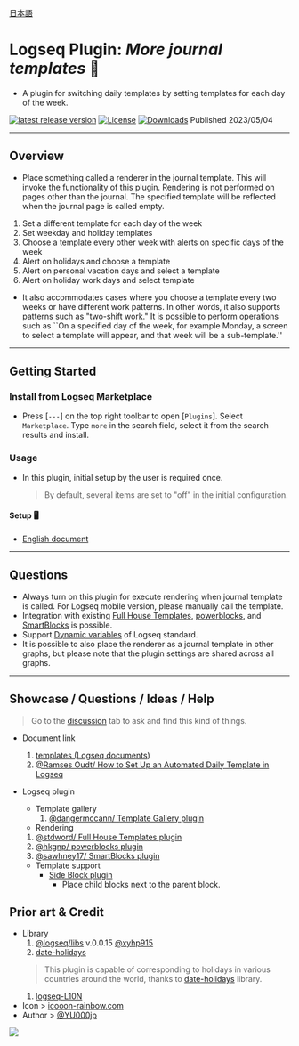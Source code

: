 [日本語](https://github.com/YU000jp/logseq-plugin-weekdays-and-weekends/blob/main/readme_ja.md)

# Logseq Plugin: *More journal templates* 🛌

- A plugin for switching daily templates by setting templates for each day of the week.

[![latest release version](https://img.shields.io/github/v/release/YU000jp/logseq-plugin-weekdays-and-weekends)](https://github.com/YU000jp/logseq-plugin-weekdays-and-weekends/releases)
[![License](https://img.shields.io/github/license/YU000jp/logseq-plugin-weekdays-and-weekends?color=blue)](https://github.com/YU000jp/logseq-plugin-weekdays-and-weekends/LICENSE)
[![Downloads](https://img.shields.io/github/downloads/YU000jp/logseq-plugin-weekdays-and-weekends/total.svg)](https://github.com/YU000jp/logseq-plugin-weekdays-and-weekends/releases) Published 2023/05/04

---

## Overview

- Place something called a renderer in the journal template. This will invoke the functionality of this plugin. Rendering is not performed on pages other than the journal. The specified template will be reflected when the journal page is called empty.

1. Set a different template for each day of the week
1. Set weekday and holiday templates
1. Choose a template every other week with alerts on specific days of the week
1. Alert on holidays and choose a template
1. Alert on personal vacation days and select a template
1. Alert on holiday work days and select template

- It also accommodates cases where you choose a template every two weeks or have different work patterns. In other words, it also supports patterns such as "two-shift work." It is possible to perform operations such as ``On a specified day of the week, for example Monday, a screen to select a template will appear, and that week will be a sub-template.''

---

## Getting Started

### Install from Logseq Marketplace

- Press [`---`] on the top right toolbar to open [`Plugins`]. Select `Marketplace`. Type `more` in the search field, select it from the search results and install.

### Usage

- In this plugin, initial setup by the user is required once.
   > By default, several items are set to "off" in the initial configuration.

#### Setup 🖥️

- [English document](https://github.com/YU000jp/logseq-plugin-weekdays-and-weekends/wiki/English-document)

---

## Questions

- Always turn on this plugin for execute rendering when journal template is called. For Logseq mobile version, please manually call the template.
- Integration with existing [Full House Templates](https://github.com/stdword/logseq13-full-house-plugin), [powerblocks](https://github.com/hkgnp/logseq-powerblocks-plugin), and [SmartBlocks](https://github.com/sawhney17/logseq-smartblocks) is possible.
- Support [Dynamic variables](https://mschmidtkorth.github.io/logseq-msk-docs/#/page/dynamic%20variables) of Logseq standard.
- It is possible to also place the renderer as a journal template in other graphs, but please note that the plugin settings are shared across all graphs.

---

## Showcase / Questions / Ideas / Help

> Go to the [discussion](https://github.com/YU000jp/logseq-plugin-weekdays-and-weekends/discussions) tab to ask and find this kind of things.

- Document link
  1. [templates (Logseq documents)](https://docs.logseq.com/#/page/templates)
  1. [@Ramses Oudt/ How to Set Up an Automated Daily Template in Logseq](https://thinkstack.club/how-to-set-up-an-automated-daily-template-in-logseq/)

- Logseq plugin
  - Template gallery
    1. [@dangermccann/ Template Gallery plugin](https://github.com/dangermccann/logseq-template-gallery)
  - Rendering
  1. [@stdword/ Full House Templates plugin](https://github.com/stdword/logseq13-full-house-plugin)
  1. [@hkgnp/ powerblocks plugin](https://github.com/hkgnp/logseq-powerblocks-plugin)
  1. [@sawhney17/ SmartBlocks plugin](https://github.com/sawhney17/logseq-smartblocks)
  - Template support
    - [Side Block plugin](https://github.com/YU000jp/logseq-plugin-side-block)
      - Place child blocks next to the parent block.

## Prior art & Credit

- Library
  1. [@logseq/libs](https://logseq.github.io/plugins/) v.0.0.15 [@xyhp915](https://github.com/xyhp915)
  1. [date-holidays](https://github.com/commenthol/date-holidays)
    > This plugin is capable of corresponding to holidays in various countries around the world, thanks to [date-holidays](https://github.com/commenthol/date-holidays) library.
  1. [logseq-L10N](https://github.com/sethyuan/logseq-l10n)
- Icon > [icooon-rainbow.com](https://icon-rainbow.com/%e3%82%a4%e3%83%93%e3%82%ad%e3%82%92%e3%81%8b%e3%81%84%e3%81%a6%e5%af%9d%e3%81%a6%e3%82%8b%e4%ba%ba%e3%81%ae%e3%82%a2%e3%82%a4%e3%82%b3%e3%83%b3%e7%b4%a0%e6%9d%90/)
- Author > [@YU000jp](https://github.com/YU000jp)

<a href="https://www.buymeacoffee.com/yu000japan"><img src="https://img.buymeacoffee.com/button-api/?text=Buy me a pizza&emoji=🍕&slug=yu000japan&button_colour=FFDD00&font_colour=000000&font_family=Poppins&outline_colour=000000&coffee_colour=ffffff" /></a>
